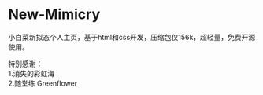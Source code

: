 # New-Mimicry
小白菜新拟态个人主页，基于html和css开发，压缩包仅156k，超轻量，免费开源使用。

特别感谢：<br>
1.消失的彩虹海<br>
2.随堂练 Greenflower
